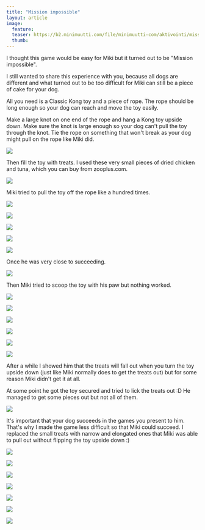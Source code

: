 ```yaml
---
title: "Mission impossible"
layout: article
image:
  feature:
  teaser: https://b2.minimuutti.com/file/minimuutti-com/aktivointi/mission-impossible/DS59672-245px.jpg
  thumb:
---
```


I thought this game would be easy for Miki but it turned out to be "Mission impossible".

I still wanted to share this experience with you, because all dogs are different and what turned out to be too difficult for Miki can still be a piece of cake for your dog.

All you need is a Classic Kong toy and a piece of rope. The rope should be long enough so your dog can reach and move the toy easily.

Make a large knot on one end of the rope and hang a Kong toy upside down. Make sure the knot is large enough so your dog can't pull the toy through the knot. Tie the rope on something that won't break as your dog might pull on the rope like Miki did.

[![](https://b2.minimuutti.com/file/minimuutti-com/aktivointi/mission-impossible/DS59510-800px.jpg)](https://dl.dropboxusercontent.com/sh/ea1wtnz7z734o12/AAAxbN2SAzRQ423wykTlc_AIa/aktivointi/mission-impossible/DS59510.jpg)

Then fill the toy with treats. I used these very small pieces of dried chicken and tuna, which you can buy from zooplus.com.

[![](https://b2.minimuutti.com/file/minimuutti-com/aktivointi/mission-impossible/DS59805-800px.jpg)](https://dl.dropboxusercontent.com/sh/ea1wtnz7z734o12/AAD-HMT8x8XNTbhGIBmdsBSBa/aktivointi/mission-impossible/DS59805.jpg)

Miki tried to pull the toy off the rope like a hundred times.

[![](https://b2.minimuutti.com/file/minimuutti-com/aktivointi/mission-impossible/DS59568-800px.jpg)](https://dl.dropboxusercontent.com/sh/ea1wtnz7z734o12/AAD366BBW4Vt9vWCQb1KqCCca/aktivointi/mission-impossible/DS59568.jpg)

[![](https://b2.minimuutti.com/file/minimuutti-com/aktivointi/mission-impossible/DS59533-800px.jpg)](https://dl.dropboxusercontent.com/sh/ea1wtnz7z734o12/AAAXswWwSP88wTped92DIC1na/aktivointi/mission-impossible/DS59533.jpg)

[![](https://b2.minimuutti.com/file/minimuutti-com/aktivointi/mission-impossible/DS59597-800px.jpg)](https://dl.dropboxusercontent.com/sh/ea1wtnz7z734o12/AAC0h80sfot9TIUDq8vZQC_Sa/aktivointi/mission-impossible/DS59597.jpg)

[![](https://b2.minimuutti.com/file/minimuutti-com/aktivointi/mission-impossible/DS59627-800px.jpg)](https://dl.dropboxusercontent.com/sh/ea1wtnz7z734o12/AABzam7omVkAdk_-Wh2MhZb1a/aktivointi/mission-impossible/DS59627.jpg)

[![](https://b2.minimuutti.com/file/minimuutti-com/aktivointi/mission-impossible/DS59697-800px.jpg)](https://dl.dropboxusercontent.com/sh/ea1wtnz7z734o12/AABVXNU0ANlQaF20pJ7WXP3Za/aktivointi/mission-impossible/DS59697.jpg)

Once he was very close to succeeding.

[![](https://b2.minimuutti.com/file/minimuutti-com/aktivointi/mission-impossible/DS59604-800px.jpg)](https://dl.dropboxusercontent.com/sh/ea1wtnz7z734o12/AAC-ubZTstt8wTFUJ-0mn3TDa/aktivointi/mission-impossible/DS59604.jpg)

Then Miki tried to scoop the toy with his paw but nothing worked.

[![](https://b2.minimuutti.com/file/minimuutti-com/aktivointi/mission-impossible/DS59672-800px.jpg)](https://dl.dropboxusercontent.com/sh/ea1wtnz7z734o12/AAARJ4VyQXHOQ5qBYQalDpIVa/aktivointi/mission-impossible/DS59672.jpg)

[![](https://b2.minimuutti.com/file/minimuutti-com/aktivointi/mission-impossible/DS59684-800px.jpg)](https://dl.dropboxusercontent.com/sh/ea1wtnz7z734o12/AAA7huavhX-PsXRS1ycuwz-xa/aktivointi/mission-impossible/DS59684.jpg)

[![](https://b2.minimuutti.com/file/minimuutti-com/aktivointi/mission-impossible/DS59685-800px.jpg)](https://dl.dropboxusercontent.com/sh/ea1wtnz7z734o12/AAA6b_tJI1CMDqtnwVfeW3uEa/aktivointi/mission-impossible/DS59685.jpg)

[![](https://b2.minimuutti.com/file/minimuutti-com/aktivointi/mission-impossible/DS59775-800px.jpg)](https://dl.dropboxusercontent.com/sh/ea1wtnz7z734o12/AAC35r6ogujpMU9sb_VGl8gxa/aktivointi/mission-impossible/DS59775.jpg)

[![](https://b2.minimuutti.com/file/minimuutti-com/aktivointi/mission-impossible/DS59776-800px.jpg)](https://dl.dropboxusercontent.com/sh/ea1wtnz7z734o12/AAD-YwsO5O2_cKjTtIS0dgGta/aktivointi/mission-impossible/DS59776.jpg)

[![](https://b2.minimuutti.com/file/minimuutti-com/aktivointi/mission-impossible/DS59777-800px.jpg)](https://dl.dropboxusercontent.com/sh/ea1wtnz7z734o12/AAAPeP8ZH2C83HD5r8FLc317a/aktivointi/mission-impossible/DS59777.jpg)

After a while I showed him that the treats will fall out when you turn the toy upside down (just like Miki normally does to get the treats out) but for some reason Miki didn't get it at all.

At some point he got the toy secured and tried to lick the treats out :D He managed to get some pieces out but not all of them.

[![](https://b2.minimuutti.com/file/minimuutti-com/aktivointi/mission-impossible/DS59762-800px.jpg)](https://dl.dropboxusercontent.com/sh/ea1wtnz7z734o12/AABIfrNcFd3Vll552z3mSMzja/aktivointi/mission-impossible/DS59762.jpg)

It's important that your dog succeeds in the games you present to him. That's why I made the game less difficult so that Miki could succeed. I replaced the small treats with narrow and elongated ones that Miki was able to pull out without flipping the toy upside down :)

[![](https://b2.minimuutti.com/file/minimuutti-com/aktivointi/mission-impossible/DS59817-800px.jpg)](https://dl.dropboxusercontent.com/sh/ea1wtnz7z734o12/AAAg8fh4IbQfcwNG6VT9TYmta/aktivointi/mission-impossible/DS59817.jpg)

[![](https://b2.minimuutti.com/file/minimuutti-com/aktivointi/mission-impossible/DS59823-800px.jpg)](https://dl.dropboxusercontent.com/sh/ea1wtnz7z734o12/AADRgYpOE1UX4egcfGkdmnGRa/aktivointi/mission-impossible/DS59823.jpg)

[![](https://b2.minimuutti.com/file/minimuutti-com/aktivointi/mission-impossible/DS59837-800px.jpg)](https://dl.dropboxusercontent.com/sh/ea1wtnz7z734o12/AABjKy9iO-b3EHiE7fVrjMY3a/aktivointi/mission-impossible/DS59837.jpg)

[![](https://b2.minimuutti.com/file/minimuutti-com/aktivointi/mission-impossible/DS59843-800px.jpg)](https://dl.dropboxusercontent.com/sh/ea1wtnz7z734o12/AADnkZ1FRYAR4JH24pXPWHTba/aktivointi/mission-impossible/DS59843.jpg)

[![](https://b2.minimuutti.com/file/minimuutti-com/aktivointi/mission-impossible/DS59879_-800px.jpg)](https://dl.dropboxusercontent.com/sh/ea1wtnz7z734o12/AADyO2WJ00FSmVE3fPb8Gr9ya/aktivointi/mission-impossible/DS59879.jpg)

[![](https://b2.minimuutti.com/file/minimuutti-com/aktivointi/mission-impossible/DS59893-800px.jpg)](https://dl.dropboxusercontent.com/sh/ea1wtnz7z734o12/AAA4uOI997XuBZ2bcpwOCnfda/aktivointi/mission-impossible/DS59893.jpg)

[![](https://b2.minimuutti.com/file/minimuutti-com/aktivointi/mission-impossible/DS59894-800px.jpg)](https://dl.dropboxusercontent.com/sh/ea1wtnz7z734o12/AAD2IxTKz5y-_TUX2E3dBp-za/aktivointi/mission-impossible/DS59894.jpg)